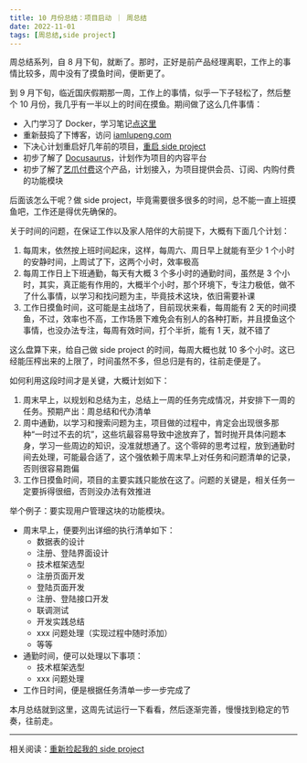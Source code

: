 ```yaml
---
title: 10 月份总结：项目启动 ｜ 周总结
date: 2022-11-01
tags: [周总结,side project]
---
```


周总结系列，自 8 月下旬，就断了。那时，正好是前产品经理离职，工作上的事情比较多，周中没有了摸鱼时间，便断更了。

到 9 月下旬，临近国庆假期那一周，工作上的事情，似乎一下子轻松了，然后整个 10 月份，我几乎有一半以上的时间在摸鱼。期间做了这么几件事情：

- 入门学习了 Docker，学习笔记[点这里](/2022/10/12/docker-introduction.html)
- 重新鼓捣了下博客，访问 [iamlupeng.com](https://iamlupeng.com)
- 下决心计划重启好几年前的项目，[重启 side project](/2022/10/29/side-project.html)
- 初步了解了 [Docusaurus](https://www.docusaurus.cn)，计划作为项目的内容平台
- 初步了解了[艺爪付费](https://www.ezfuns.com/)这个产品，计划接入，为项目提供会员、订阅、内购付费的功能模块

后面该怎么干呢？做 side project，毕竟需要很多很多的时间，总不能一直上班摸鱼吧，工作还是得优先确保的。

关于时间的问题，在保证工作以及家人陪伴的大前提下，大概有下面几个计划：
1. 每周末，依然按上班时间起床，这样，每周六、周日早上就能有至少 1 个小时的安静时间，上周试了下，这两个小时，效率极高
2. 每周工作日上下班通勤，每天有大概 3 个多小时的通勤时间，虽然是 3 个小时，其实，真正能有作用的，大概半个小时，那个环境下，专注力极低，做不了什么事情，以学习和找问题为主，毕竟技术这块，依旧需要补课
3. 工作日摸鱼时间，这可能是主战场了，目前现状来看，每周能有 2 天的时间摸鱼，不过，效率也不高，工作场景下难免会有别人的各种打断，并且摸鱼这个事情，也没办法专注，每周有效时间，打个半折，能有 1 天，就不错了

这么盘算下来，给自己做 side project 的时间，每周大概也就 10 多个小时。这已经能压榨出来的上限了，时间虽然不多，但总归是有的，往前走便是了。

如何利用这段时间才是关键，大概计划如下：
1. 周末早上，以规划和总结为主，总结上一周的任务完成情况，并安排下一周的任务。预期产出：周总结和代办清单
2. 周中通勤，以学习和搜索问题为主，项目做的过程中，肯定会出现很多那种“一时过不去的坑”，这些坑最容易导致中途放弃了，暂时抛开具体问题本身，学习一些周边的知识，没准就想通了。这个零碎的思考过程，放到通勤时间去处理，可能最合适了，这个强依赖于周末早上对任务和问题清单的记录，否则很容易跑偏
3. 工作日摸鱼时间，项目的主要实践只能放在这了。问题的关键是，相关任务一定要拆得很细，否则没办法有效推进

举个例子：要实现用户管理这块的功能模块。
- 周末早上，便要列出详细的执行清单如下：
	- 数据表的设计
	- 注册、登陆界面设计
	- 技术框架选型
	- 注册页面开发
	- 登陆页面开发
	- 注册、登陆接口开发
	- 联调测试
	- 开发实践总结
	- xxx 问题处理（实现过程中随时添加）
	- 等等
- 通勤时间，便可以处理以下事项：
	- 技术框架选型
	- xxx 问题处理
- 工作日时间，便是根据任务清单一步一步完成了

本月总结就到这里，这周先试运行一下看看，然后逐渐完善，慢慢找到稳定的节奏，往前走。

---

相关阅读：[重新捡起我的 side project](/2022/10/29/side-project.html)
